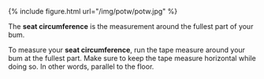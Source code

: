{% include figure.html url="/img/potw/potw.jpg" %}

The **seat circumference** is the measurement around the fullest part of your bum.

To measure your **seat circumference**, 
run the tape measure around your bum at the fullest part. 
Make sure to keep the tape measure horizontal while doing so. In other words, parallel to the floor.
